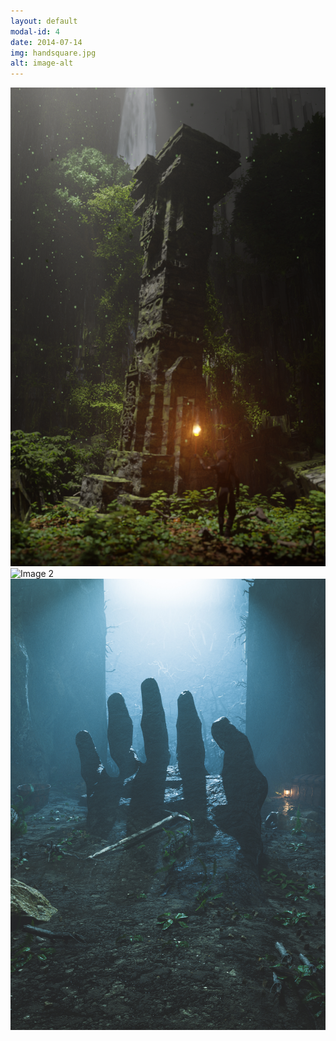 ```yaml
---
layout: default
modal-id: 4
date: 2014-07-14
img: handsquare.jpg
alt: image-alt
---
```


<div class="gallery-container">
  <div class="gallery">
    <img src="img\portfolio\abandonedtemple.png" alt="Image 1">
    <img src="img/portfolio/iceagefinal-XX.png" alt="Image 2">
    <img src="img/portfolio/handincave.jpg" alt="Image 3">
    <!-- Add more images as needed -->
  </div>
</div>